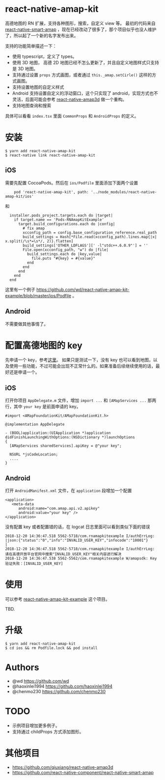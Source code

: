 # react-native-amap-kit
高德地图的 RN 扩展，支持各种图形，搜索，自定义 view 等。 最初的代码来自 [react-native-smart-amap](https://github.com/react-native-component/react-native-smart-amap) ，现在已经改动了很多了，那个项目似乎也没人维护了，所以起了一个新的名字发布出来。

支持的功能简单描述一下：
* 使用 typescript，定义了 types。
* 使用 3D 地图， 高德 2D 地图已经不怎么更新了，并且自定义地图样式只支持是 3D 地图。
* 支持通过设置 `props` 方式画图，或者通过 `this._amap.setCirle()` 这样的方式画图。
* 支持设置地图的自定义样式
* Android 支持设置自定义的浮动窗口，这个只实现了 android，实现方式也不灵活，后面可能会参考 [react-native-amap3d](https://github.com/qiuxiang/react-native-amap3d) 做一个重构。
* 支持地图查询和搜索

具体可以看看 `index.tsx` 里面 `CommonProps` 和 `AndroidProps` 的定义。

# 安装
```
$ yarn add react-native-amap-kit
$ react-native link react-native-amap-kit
```

## iOS
需要先配置 CocoaPods。然后在 `ios/Podfile` 里面添加下面两个设置

```
    pod 'react-native-amap-kit', path: '../node_modules/react-native-amap-kit/ios'
```
和
```
  installer.pods_project.targets.each do |target|
    if target.name == 'Pods-RNAmapKitExample'
      target.build_configurations.each do |config|
        # fix amap
        xcconfig_path = config.base_configuration_reference.real_path
        build_settings = Hash[*File.read(xcconfig_path).lines.map{|x| x.split(/\s*=\s*/, 2)}.flatten]
        build_settings['OTHER_LDFLAGS'][' -l"stdc++.6.0.9"'] = ''
        File.open(xcconfig_path, "w") do |file|
          build_settings.each do |key,value|
            file.puts "#{key} = #{value}"
          end
        end
      end
    end
  end
```
这里有一个例子 https://github.com/wd/react-native-amap-kit-example/blob/master/ios/Podfile 。

## Android
不需要做其他事情了。

# 配置高德地图的 key

先申请一个 key，参考[这里](https://lbs.amap.com/api/android-sdk/guide/create-project/get-key)。
如果只是测试一下，没有 key 也可以看到地图，以及使用一些功能，不过可能会出现不正常什么的。如果准备后续继续使用的话，最好还是申请一个。

## iOS
打开你项目 `AppDelegate.m` 文件，增加 `import ...` 和 `[AMapServices ...` 那两行，其中 `your key` 是前面申请的 key。

```
#import <AMapFoundationKit/AMapFoundationKit.h>

@implementation AppDelegate

- (BOOL)application:(UIApplication *)application didFinishLaunchingWithOptions:(NSDictionary *)launchOptions
{
  [AMapServices sharedServices].apiKey = @"your key";
  
  NSURL *jsCodeLocation;
  ....
}
```

## Android

打开 `AndroidManifest.xml` 文件，在 `application` 段增加一个配置
```
<application>
   <meta-data
      android:name="com.amap.api.v2.apikey"
      android:value="your key" />
</application>
```

没有配置 key 或者配置错的话，在 logcat 日志里面可以看到类似下面的错误
```
2018-12-20 14:36:47.518 5562-5718/com.rnamapkitexample I/authErrLog: |json:{"status":"0","info":"INVALID_USER_KEY","infocode":"10001"}              |
2018-12-20 14:36:47.518 5562-5718/com.rnamapkitexample I/authErrLog: 请在高德开放平台官网中搜索"INVALID_USER_KEY"相关内容进行解决
2018-12-20 14:36:47.538 5562-5562/com.rnamapkitexample W/amapsdk: Key验证失败：[INVALID_USER_KEY]
```

# 使用

可以参考 [react-native-amap-kit-example](https://github.com/wd/react-native-amap-kit-example) 这个项目。

TBD.

# 升级

```
$ yarn add react-native-amap-kit
$ cd ios && rm Podfile.lock && pod install
```

# Authors
* @wd https://github.com/wd
* @haoxinlei1994 https://github.com/haoxinlei1994
* @chenmo230 https://github.com/chenmo230

# TODO
* 示例项目增加更多例子。
* 支持通过 childProps 方式添加图形。

# 其他项目
* https://github.com/qiuxiang/react-native-amap3d
* https://github.com/react-native-component/react-native-smart-amap
